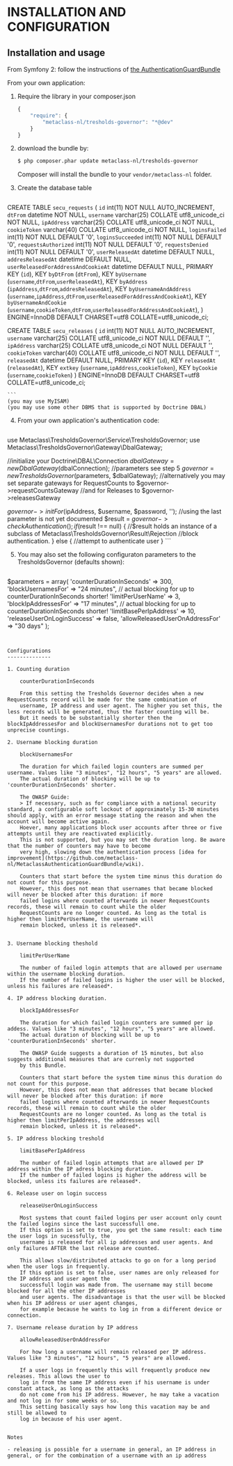 INSTALLATION AND CONFIGURATION
==============================

Installation and usage
----------------------

From Symfony 2: follow the instructions of [the AuthenticationGuardBundle](https://github.com/metaclass-nl/MetaclassAuthenticationGuardBundle)

From your own application:

1. Require the library in your composer.json
	```js
	{
	    "require": {
	        "metaclass-nl/tresholds-governor": "*@dev"
	    }
	}
	```
2. download the bundle by:

	``` bash
	$ php composer.phar update metaclass-nl/tresholds-governor
	```

	Composer will install the bundle to your `vendor/metaclass-nl` folder.

3. Create the database table

	```sql
CREATE TABLE `secu_requests` (
  `id` int(11) NOT NULL AUTO_INCREMENT,
  `dtFrom` datetime NOT NULL,
  `username` varchar(25) COLLATE utf8_unicode_ci NOT NULL,
  `ipAddress` varchar(25) COLLATE utf8_unicode_ci NOT NULL,
  `cookieToken` varchar(40) COLLATE utf8_unicode_ci NOT NULL,
  `loginsFailed` int(11) NOT NULL DEFAULT '0',
  `loginsSucceeded` int(11) NOT NULL DEFAULT '0',
  `requestsAuthorized` int(11) NOT NULL DEFAULT '0',
  `requestsDenied` int(11) NOT NULL DEFAULT '0',
  `userReleasedAt` datetime DEFAULT NULL,
  `addresReleasedAt` datetime DEFAULT NULL,
  `userReleasedForAddressAndCookieAt` datetime DEFAULT NULL,
  PRIMARY KEY (`id`),
  KEY `byDtFrom` (`dtFrom`),
  KEY `byUsername` (`username`,`dtFrom`,`userReleasedAt`),
  KEY `byAddress` (`ipAddress`,`dtFrom`,`addresReleasedAt`),
  KEY `byUsernameAndAddress` (`username`,`ipAddress`,`dtFrom`,`userReleasedForAddressAndCookieAt`),
  KEY `byUsernameAndCookie` (`username`,`cookieToken`,`dtFrom`,`userReleasedForAddressAndCookieAt`),
) ENGINE=InnoDB  DEFAULT CHARSET=utf8 COLLATE=utf8_unicode_ci;

CREATE TABLE `secu_releases` (
  `id` int(11) NOT NULL AUTO_INCREMENT,
  `username` varchar(25) COLLATE utf8_unicode_ci NOT NULL DEFAULT '',
  `ipAddress` varchar(25) COLLATE utf8_unicode_ci NOT NULL DEFAULT '',
  `cookieToken` varchar(40) COLLATE utf8_unicode_ci NOT NULL DEFAULT '',
  `releasedAt` datetime DEFAULT NULL,
  PRIMARY KEY (`id`),
  KEY `releasedAt` (`releasedAt`),
  KEY `extkey` (`username`,`ipAddress`,`cookieToken`),
  KEY `byCookie` (`username`,`cookieToken`)
) ENGINE=InnoDB  DEFAULT CHARSET=utf8 COLLATE=utf8_unicode_ci;
  
	```
	(you may use MyISAM)
	(you may use some other DBMS that is supported by Doctrine DBAL)

4. From your own application's authentication code:

	```php
use Metaclass\TresholdsGovernor\Service\TresholdsGovernor;
use Metaclass\TresholdsGovernor\Gateway\DbalGateway;

//initialize your Doctrine\DBAL\Connection
$dbalGateway = new DbalGateway($dbalConnection);
//parameters see step 5
$governor = new TresholdsGovernor($parameters, $dbalGateway);
//alternatively you may set separate gateways for RequestCounts to $governor->requestCountsGateway 
//and for Releases to $governor->releasesGateway

$governor->initFor($ipAddress, $username, $password, ''); //using the last parameter is not yet documented 
$result = $governor->checkAuthentication();
if ($result !== null) {
	//$result holds an instance of a subclass of Metaclass\TresholdsGovernor\Result\Rejection
	//block authentication. 
} else {
    //attempt to authenticate user
} 
	```

5. You may also set the following configuraton parameters to the TresholdsGovernor (defaults shown):

	```php
$parameters = array(
    'counterDurationInSeconds' => 300,
    'blockUsernamesFor' => "24 minutes",     // actual blocking for up to counterDurationInSeconds shorter!
    'limitPerUserName' => 3,
    'blockIpAddressesFor' => "17 minutes",   // actual blocking for up to counterDurationInSeconds shorter!
    'limitBasePerIpAddress' => 10,
    'releaseUserOnLoginSuccess' => false,
    'allowReleasedUserOnAddressFor' => "30 days" );
```

  
Configurations
--------------

1. Counting duration

	counterDurationInSeconds

	From this setting the Tresholds Governor decides when a new RequestCounts record will be made for the same combination of 
	username, IP address and user agent. The higher you set this, the less records will be generated, thus the faster counting will be. 
	But it needs to be substantially shorter then the blockIpAddressesFor and blockUsernamesFor durations not to get too unprecise countings.
	
2. Username blocking duration
 
	blockUsernamesFor
	
	The duration for which failed login counters are summed per username. Values like "3 minutes", "12 hours", "5 years" are allowed.
	The actual duration of blocking will be up to 'counterDurationInSeconds' shorter.
	
	The OWASP Guide: 
	> If necessary, such as for compliance with a national security standard, a configurable soft lockout of approximately 15-30 minutes should apply, with an error message stating the reason and when the account will become active again.
	Hoever, many applications block user accounts after three or five attempts until they are reactivated explicitly. 
	This is not supported, but you may set the duration long. Be aware that the number of counters may have to become
	very high, slowing down the authentication process [idea for improvement](https://github.com/metaclass-nl/MetaclassAuthenticationGuardBundle/wiki). 

	Counters that start before the system time minus this duration do not count for this purpose.
	However, this does not mean that usernames that became blocked will never be blocked after this duration: if more 
	failed logins where counted afterwards in newer RequestCounts records, these will remain to count while the older
	RequestCounts are no longer counted. As long as the total is higher then limitPerUserName, the username will
	remain blocked, unless it is released*.
	

3. Username blocking theshold

	limitPerUserName
	
	The number of failed login attempts that are allowed per username within the username blocking duration. 
	If the number of failed logins is higher the user will be blocked, unless his failures are released*.
	
4. IP address blocking duration.

	blockIpAddressesFor 
	
	The duration for which failed login counters are summed per ip addess. Values like "3 minutes", "12 hours", "5 years" are allowed.
	The actual duration of blocking will be up to 'counterDurationInSeconds' shorter.
	
	The OWASP Guide suggests a duration of 15 minutes, but also suggests additional measures that are currenly not supported
	by this Bundle. 
	
	Counters that start before the system time minus this duration do not count for this purpose.
	However, this does not mean that addresses that became blocked will never be blocked after this duration: if more 
	failed logins where counted afterwards in newer RequestCounts records, these will remain to count while the older
	RequestCounts are no longer counted. As long as the total is higher then limitPerIpAddress, the addresses will
	remain blocked, unless it is released*.
	
5. IP address blocking treshold
	
	limitBasePerIpAddress
	
	The number of failed login attempts that are allowed per IP address within the IP adress blocking duration. 
	If the number of failed logins is higher the address will be blocked, unless its failures are released*.
	
6. Release user on login success

	releaseUserOnLoginSuccess
	
	Most systems that count failed logins per user account only count the failed logins since the last successfull one.
	If this option is set to true, you get the same result: each time the user logs in sucessfully, the
	username is released for all ip addresses and user agents. And only failures AFTER the last release are counted. 

	This allows slow/distributed attacks to go on for a long period when the user logs in frequently.
	If this option is set to false, user names are only released for the IP address and user agent the
	successfull login was made from. The username may still become blocked for all the other IP addresses 
	and user agents. The disadvantage is that the user will be blocked when his IP address or user agent changes,
	for example because he wants to log in from a different device or connection.

7. Username release duration by IP address

	allowReleasedUserOnAddressFor
	
	For how long a username will remain released per IP address. Values like "3 minutes", "12 hours", "5 years" are allowed.

	If a user logs in frequently this will frequently produce new releases. This allows the user to
	log in from the same IP address even if his username is under constant attack, as long as the attacks 
	do not come from his IP address. However, he may take a vacation and not log in for some weeks or so. 
	This setting basically says how long this vacation may be and still be allowed to
	log in because of his user agent.
	

Notes

- releasing is possible for a username in general, an IP address in general, or for the combination of a username with an ip address

